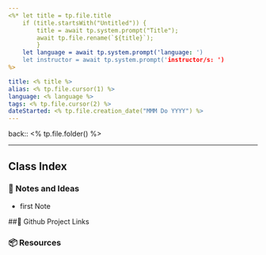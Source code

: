 ```yaml
---
<%* let title = tp.file.title 
	if (title.startsWith("Untitled")) { 
		title = await tp.system.prompt("Title"); 
		await tp.file.rename(`${title}`); 
		}
	let language = await tp.system.prompt('language: ')
	let instructor = await tp.system.prompt('instructor/s: ')
%>

title: <% title %>
alias: <% tp.file.cursor(1) %>
language: <% language %>
tags: <% tp.file.cursor(2) %>
dateStarted: <% tp.file.creation_date("MMM Do YYYY") %>
---
```


back::  <% tp.file.folder() %>

___


## Class Index




### 📜 Notes and Ideas

-   first Note


##🔗 Github Project Links



### 📦 Resources

